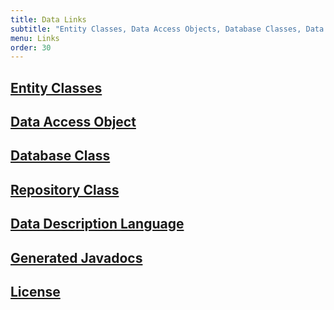 ```yaml
---
title: Data Links
subtitle: "Entity Classes, Data Access Objects, Database Classes, Data Description Language, and Generated Javadocs"
menu: Links
order: 30
---
```



## [Entity Classes](https://github.com/ddc-java-13/top-tag/tree/main/app/src/main/java/edu/cnm/deepdive/toptag/model/entity)

## [Data Access Object](https://github.com/ddc-java-13/top-tag/tree/main/app/src/main/java/edu/cnm/deepdive/toptag/model/dao)

## [Database Class](https://github.com/ddc-java-13/top-tag/blob/main/app/src/main/java/edu/cnm/deepdive/toptag/service/TopTagDatabase.java)

## [Repository Class](https://github.com/ddc-java-13/top-tag/blob/main/app/src/main/java/edu/cnm/deepdive/toptag/service/TopTagRepository.java)

## [Data Description Language](ddl.md)

## [Generated Javadocs](api/index.html)

## [License](license.md)

